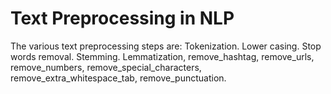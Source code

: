 # Text Preprocessing in NLP
The various text preprocessing steps are:
Tokenization.
Lower casing.
Stop words removal.
Stemming.
Lemmatization,
remove_hashtag,
remove_urls,
remove_numbers,
remove_special_characters,
remove_extra_whitespace_tab,
remove_punctuation.
